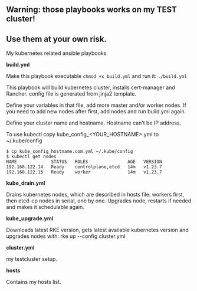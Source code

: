 ## Warning: those playbooks works on my TEST cluster! 
## Use them at your own risk.

My kubernetes related ansible playbooks

**build.yml**

Make this playbook executable `chmod +x build.yml` and run it: `./build.yml`

This playbook will build kubernetes cluster, installs cert-manager and Rancher. config file is generated from jinja2 template.

Define your variables in that file, add more master and/or worker nodes. If you need to add new nodes after first, add nodes and run build.yml again.

Define your cluster name and hostname. Hostname can't be IP address.

To use kubectl copy kube_config_<YOUR_HOSTNAME>.yml to ~/.kube/config
```
$ cp kube_config_hostname.com.yml ~/.kube/config 
$ kubectl get nodes
NAME             STATUS   ROLES               AGE   VERSION
192.168.122.14   Ready    controlplane,etcd   14m   v1.23.7
192.168.122.15   Ready    worker              14m   v1.23.7
```

**kube_drain.yml**

Drains kubernetes nodes, which are described in hosts file. workers first, then etcd-cp nodes in serial, one by one.
Upgrades node, restarts if needed and makes it schedulable again.

**kube_upgrade.yml**

Downloads latest RKE version, gets latest available kubernetes version and upgrades nodes with: rke up --config cluster.yml

**cluster.yml**

my testcluster setup.

**hosts**

Contains my hosts list.
